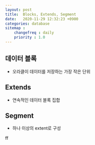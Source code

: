 ```yaml
---
layout: post
title:  Blocks, Extends, Segment
date:   2020-11-29 12:32:23 +0900
categories: database
sitemap :
    changefreq : daily
    priority : 1.0
---
```



## 데이터 블록
- 오라클이 데이터를 저장하는 가장 작은 단위

## Extends
- 연속적인 데이터 블록 집합

## Segment
- 하나 이상의 extent로 구성

ff